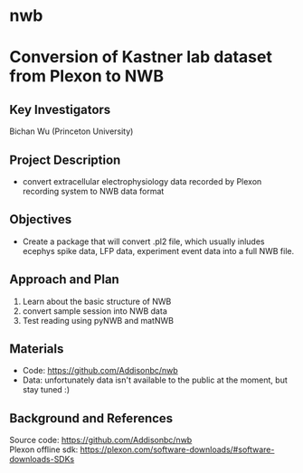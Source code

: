 # nwb


# Conversion of Kastner lab dataset from Plexon to NWB

## Key Investigators

Bichan Wu (Princeton University)
<!-- - Investigator 1 (Affiliation)-->
<!-- - Investigator 2 (Affiliation)-->

## Project Description

- convert extracellular electrophysiology data recorded by Plexon recording system to NWB data format
<!-- Add a short paragraph describing the project. -->

## Objectives
- Create a package that will convert .pl2 file, which usually inludes ecephys spike data, LFP data, experiment event data into a full NWB file.
<!-- Briefly describe the objectives of your project. What would you like to achive?-->

<!-- 1. Objective A. Describe it in 1-2 sentences.-->
<!-- 1. Objective B. Describe it in 1-2 sentences.-->
<!-- 1. ...-->

## Approach and Plan
1. Learn about the basic structure of NWB
2. convert sample session into NWB data
3. Test reading using pyNWB and matNWB
<!-- 1. Describe the steps of your planned approach to reach the objectives.-->
<!-- 1. ... -->
<!-- 1. ... -->

## Materials
- Code: https://github.com/Addisonbc/nwb
- Data: unfortunately data isn't available to the public at the moment, but stay tuned :)
<!--If available add links to the materials relevant to the project, e.g., the code generated for the project or data used-->
<!--If available add pictures and links to videos that demonstrate what has been accomplished.-->
<!--![Description of picture](Example2.jpg)-->

## Background and References
Source code: https://github.com/Addisonbc/nwb  
Plexon offline sdk: https://plexon.com/software-downloads/#software-downloads-SDKs
<!--Use this space for information that may help people better understand your project, like links to papers, source code, or data ,e.g:-->
<!-- - Source code: https://github.com/YourUser/YourRepository -->
<!-- - Documentation: https://link.to.docs -->
<!-- - Test data: https://link.to.test.data -->
